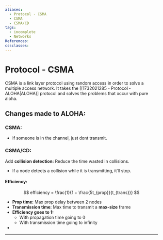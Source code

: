 ```yaml
---
aliases:
  - Protocol - CSMA
  - CSMA
  - CSMA/CD
tags:
  - incomplete
  - Networks
References: 
cssclasses:
---
```

# Protocol - CSMA
CSMA is a link layer protocol using random access in order to solve a multiple access network. It takes the [[1732021285 - Protocol - ALOHA|ALOHA]] protocol and solves the problems that occur with pure aloha. 

## Changes made to ALOHA: 
### CSMA:
+ If someone is in the channel, just dont transmit. 

### CSMA/CD:
Add **collision detection:** Reduce the time wasted in collisions. 
+ If a node detects a collision while it is transmitting, it’ll stop. 

#### Efficiency: 
$$
efficiency = \frac{1}{1 + \frac{5t_{prop}}{t_{trans}}}
$$
+ **Prop time:** Max prop delay between 2 nodes 
+ **Transmission time:** Max time to transmit a **max-size** frame 
+ **Efficiency goes to 1:** 
	+ With propagation time going to 0 
	+ With transmission time going to infinity
+ 
***